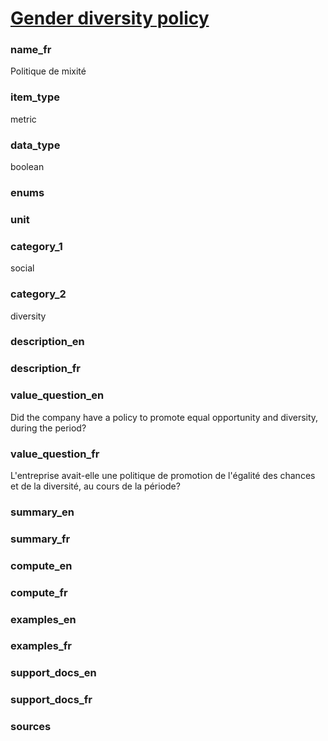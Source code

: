 
# [Gender diversity policy](#gender_diversity_policy_bool)

### name_fr

Politique de mixité

### item_type

metric

### data_type

boolean

### enums



### unit



### category_1

social

### category_2

diversity

### description_en



### description_fr



### value_question_en


Did the company have a policy to promote equal opportunity and diversity, during the period?

### value_question_fr


L'entreprise avait-elle une politique de promotion de l'égalité des chances et de la diversité,
au cours de la période?

### summary_en



### summary_fr



### compute_en



### compute_fr



### examples_en



### examples_fr



### support_docs_en



### support_docs_fr



### sources


            